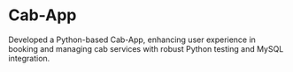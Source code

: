 # Cab-App
Developed a Python-based Cab-App, enhancing user experience in booking and managing cab services with robust Python testing and MySQL integration. 
